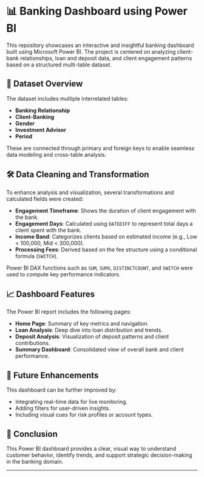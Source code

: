 # 📊 Banking Dashboard using Power BI

This repository showcases an interactive and insightful banking dashboard built using Microsoft Power BI. The project is centered on analyzing client-bank relationships, loan and deposit data, and client engagement patterns based on a structured multi-table dataset.

## 📁 Dataset Overview

The dataset includes multiple interrelated tables:
- **Banking Relationship**
- **Client-Banking**
- **Gender**
- **Investment Advisor**
- **Period**

These are connected through primary and foreign keys to enable seamless data modeling and cross-table analysis.

## 🛠️ Data Cleaning and Transformation

To enhance analysis and visualization, several transformations and calculated fields were created:

- **Engagement Timeframe**: Shows the duration of client engagement with the bank.
- **Engagement Days**: Calculated using `DATEDIFF` to represent total days a client spent with the bank.
- **Income Band**: Categorizes clients based on estimated income (e.g., Low < 100,000, Mid < 300,000).
- **Processing Fees**: Derived based on the fee structure using a conditional formula (`SWITCH`).
  
Power BI DAX functions such as `SUM`, `SUMX`, `DISTINCTCOUNT`, and `SWITCH` were used to compute key performance indicators.

## 📈 Dashboard Features

The Power BI report includes the following pages:

- **Home Page**: Summary of key metrics and navigation.
- **Loan Analysis**: Deep dive into loan distribution and trends.
- **Deposit Analysis**: Visualization of deposit patterns and client contributions.
- **Summary Dashboard**: Consolidated view of overall bank and client performance.

## 🚀 Future Enhancements

This dashboard can be further improved by:
- Integrating real-time data for live monitoring.
- Adding filters for user-driven insights.
- Including visual cues for risk profiles or account types.

## 📌 Conclusion

This Power BI dashboard provides a clear, visual way to understand customer behavior, identify trends, and support strategic decision-making in the banking domain.

---
